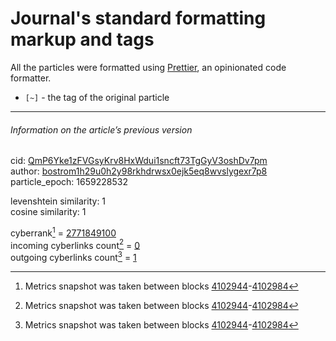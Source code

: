 # Journal's standard formatting markup and tags

All the particles were formatted using [Prettier](https://prettier.io/), an opinionated code formatter.

- `[~]` - the tag of the original particle
---

###### Information on the article’s previous version  

cid: [QmP6Yke1zFVGsyKrv8HxWdui1sncft73TgGyV3oshDv7pm](https://cyb.ai/ipfs/QmP6Yke1zFVGsyKrv8HxWdui1sncft73TgGyV3oshDv7pm)  
author: [bostrom1h29u0h2y98rkhdrwsx0ejk5eq8wvslygexr7p8](https://cyb.ai/network/bostrom/contract/bostrom1h29u0h2y98rkhdrwsx0ejk5eq8wvslygexr7p8)  
particle_epoch: 1659228532  

levenshtein similarity: 1  
cosine similarity: 1  

cyberrank[^1] = [2771849100](https://lcd.bostrom.cybernode.ai/cyber/rank/v1beta1/rank/rank/QmP6Yke1zFVGsyKrv8HxWdui1sncft73TgGyV3oshDv7pm)  
incoming cyberlinks count[^1] = [0](https://lcd.bostrom.cybernode.ai/cyber/rank/v1beta1/rank/backlinks/QmP6Yke1zFVGsyKrv8HxWdui1sncft73TgGyV3oshDv7pm?pagination.page=0&pagination.per_page=1000)  
outgoing cyberlinks count[^1] = [1](https://lcd.bostrom.cybernode.ai/cyber/rank/v1beta1/rank/search/QmP6Yke1zFVGsyKrv8HxWdui1sncft73TgGyV3oshDv7pm??pagination.page=0&pagination.per_page=1000)  

[^1]: Metrics snapshot was taken between blocks [4102944](https://cyb.ai/network/bostrom/block/4102944)-[4102984](https://cyb.ai/network/bostrom/block/4102984)

